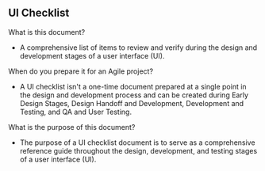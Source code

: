 ## UI Checklist

What is this document?
- A comprehensive list of items to review and verify during the design and development stages of a user interface (UI).

When do you prepare it for an Agile project?
- A UI checklist isn't a one-time document prepared at a single point in the design and development process and can be created during Early Design Stages, Design Handoff and Development, Development and Testing, and QA and User Testing.

What is the purpose of this document?
- The purpose of a UI checklist document is to serve as a comprehensive reference guide throughout the design, development, and testing stages of a user interface (UI).